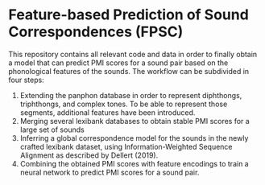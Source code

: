 # Feature-based Prediction of Sound Correspondences (FPSC)

This repository contains all relevant code and data in order to finally obtain a model that can predict PMI scores for a sound pair based on the phonological features of the sounds. 
The workflow can be subdivided in four steps:

1. Extending the panphon database in order to represent diphthongs, triphthongs, and complex tones. To be able to represent those segments, additional features have been introduced.
2. Merging several lexibank databases to obtain stable PMI scores for a large set of sounds
3. Inferring a global correspondence model for the sounds in the newly crafted lexibank dataset, using Information-Weighted Sequence Alignment as described by Dellert (2019).
4. Combining the obtained PMI scores with feature encodings to train a neural network to predict PMI scores for a sound pair.
